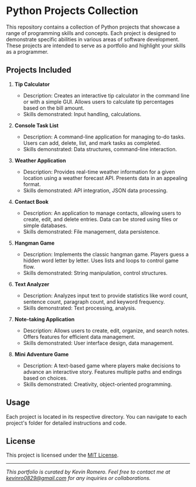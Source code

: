 # Python Projects Collection

This repository contains a collection of Python projects that showcase a range of programming skills and concepts. Each project is designed to demonstrate specific abilities in various areas of software development. These projects are intended to serve as a portfolio and highlight your skills as a programmer.

## Projects Included

1. **Tip Calculator**
   - Description: Creates an interactive tip calculator in the command line or with a simple GUI. Allows users to calculate tip percentages based on the bill amount.
   - Skills demonstrated: Input handling, calculations.

2. **Console Task List**
   - Description: A command-line application for managing to-do tasks. Users can add, delete, list, and mark tasks as completed.
   - Skills demonstrated: Data structures, command-line interaction.

3. **Weather Application**
   - Description: Provides real-time weather information for a given location using a weather forecast API. Presents data in an appealing format.
   - Skills demonstrated: API integration, JSON data processing.

4. **Contact Book**
   - Description: An application to manage contacts, allowing users to create, edit, and delete entries. Data can be stored using files or simple databases.
   - Skills demonstrated: File management, data persistence.

5. **Hangman Game**
   - Description: Implements the classic hangman game. Players guess a hidden word letter by letter. Uses lists and loops to control game flow.
   - Skills demonstrated: String manipulation, control structures.

6. **Text Analyzer**
   - Description: Analyzes input text to provide statistics like word count, sentence count, paragraph count, and keyword frequency.
   - Skills demonstrated: Text processing, analysis.

7. **Note-taking Application**
   - Description: Allows users to create, edit, organize, and search notes. Offers features for efficient data management.
   - Skills demonstrated: User interface design, data management.

8. **Mini Adventure Game**
   - Description: A text-based game where players make decisions to advance an interactive story. Features multiple paths and endings based on choices.
   - Skills demonstrated: Creativity, object-oriented programming.

## Usage

Each project is located in its respective directory. You can navigate to each project's folder for detailed instructions and code.

## License

This project is licensed under the [MIT License](LICENSE.txt).

---

_This portfolio is curated by Kevin Romero. Feel free to contact me at kevinro0829@gmail.com for any inquiries or collaborations._
